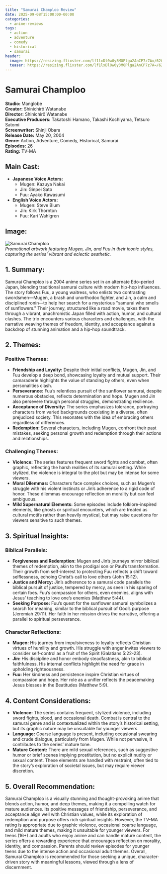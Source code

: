 ```yaml
---
title: "Samurai Champloo Review"
date: 2025-09-08T15:00:00-00:00
categories:
  - anime-reviews
tags:
  - action
  - adventure
  - comedy
  - historical
  - samurai
header:
  image: https://resizing.flixster.com/lf1lxDl0w0y3MOPlga2AnCP7z7A=/620x336/v2/https://resizing.flixster.com/-XZAfHZM39UwaGJIFWKAE8fS0ak=/v3/t/assets/p186425_i_h11_aa.jpg
  teaser: https://resizing.flixster.com/lf1lxDl0w0y3MOPlga2AnCP7z7A=/620x336/v2/https://resizing.flixster.com/-XZAfHZM39UwaGJIFWKAE8fS0ak=/v3/t/assets/p186425_i_h11_aa.jpg
---
```


# Samurai Champloo

**Studio:** Manglobe  
**Creator:** Shinichirō Watanabe  
**Director:** Shinichirō Watanabe  
**Executive Producers:** Takatoshi Hamano, Takashi Kochiyama, Tetsuro Satomi  
**Screenwriter:** Shinji Obara  
**Release Date:** May 20, 2004  
**Genre:** Action, Adventure, Comedy, Historical, Samurai  
**Episodes:** 26  
**Rating:** TV-MA  

## Main Cast:
- **Japanese Voice Actors:**
  - Mugen: Kazuya Nakai
  - Jin: Ginpei Sato
  - Fuu: Ayako Kawasumi
- **English Voice Actors:**
  - Mugen: Steve Blum
  - Jin: Kirk Thornton
  - Fuu: Kari Wahlgren

## Image:
![Samurai Champloo](https://resizing.flixster.com/lf1lxDl0w0y3MOPlga2AnCP7z7A=/620x336/v2/https://resizing.flixster.com/-XZAfHZM39UwaGJIFWKAE8fS0ak=/v3/t/assets/p186425_i_h11_aa.jpg)  
*Promotional artwork featuring Mugen, Jin, and Fuu in their iconic styles, capturing the series' vibrant and eclectic aesthetic.*

## 1. Summary:
Samurai Champloo is a 2004 anime series set in an alternate Edo-period Japan, blending traditional samurai culture with modern hip-hop influences. The story follows Fuu, a young waitress, who enlists two contrasting swordsmen—Mugen, a brash and unorthodox fighter, and Jin, a calm and disciplined ronin—to help her search for a mysterious "samurai who smells of sunflowers." Their journey, structured like a road movie, takes them through a vibrant, anachronistic Japan filled with action, humor, and cultural clashes. The trio encounters various characters and challenges, with the narrative weaving themes of freedom, identity, and acceptance against a backdrop of stunning animation and a hip-hop soundtrack.

## 2. Themes:

### Positive Themes:
- **Friendship and Loyalty:** Despite their initial conflicts, Mugen, Jin, and Fuu develop a deep bond, showcasing loyalty and mutual support. Their camaraderie highlights the value of standing by others, even when personalities clash.
- **Perseverance:** Fuu’s relentless pursuit of the sunflower samurai, despite numerous obstacles, reflects determination and hope. Mugen and Jin also persevere through personal struggles, demonstrating resilience.
- **Acceptance of Diversity:** The series emphasizes tolerance, portraying characters from varied backgrounds coexisting in a diverse, often prejudiced society. This resonates with the idea of embracing others regardless of differences.
- **Redemption:** Several characters, including Mugen, confront their past mistakes, seeking personal growth and redemption through their actions and relationships.

### Challenging Themes:
- **Violence:** The series features frequent sword fights and combat, often graphic, reflecting the harsh realities of its samurai setting. While stylized, the violence is integral to the plot but may be intense for some viewers.
- **Moral Dilemmas:** Characters face complex choices, such as Mugen’s struggle with his violent instincts or Jin’s adherence to a rigid code of honor. These dilemmas encourage reflection on morality but can feel ambiguous.
- **Mild Supernatural Elements:** Some episodes include folklore-inspired elements, like ghosts or spiritual encounters, which are treated as cultural motifs rather than heavily mystical, but may raise questions for viewers sensitive to such themes.

## 3. Spiritual Insights:

### Biblical Parallels:
- **Forgiveness and Redemption:** Mugen and Jin’s journeys mirror biblical themes of redemption, akin to the prodigal son or Paul’s transformation. Their growth from self-interest to protecting Fuu reflects a shift toward selflessness, echoing Christ’s call to love others (John 15:12).
- **Justice and Mercy:** Jin’s adherence to a samurai code parallels the biblical pursuit of justice, tempered by mercy, as seen in his sparing of certain foes. Fuu’s compassion for others, even enemies, aligns with Jesus’ teaching to love one’s enemies (Matthew 5:44).
- **Seeking Purpose:** Fuu’s quest for the sunflower samurai symbolizes a search for meaning, similar to the biblical pursuit of God’s purpose (Jeremiah 29:11). Her faith in her mission drives the narrative, offering a parallel to spiritual perseverance.

### Character Reflections:
- **Mugen:** His journey from impulsiveness to loyalty reflects Christian virtues of humility and growth. His struggle with anger invites viewers to consider self-control as a fruit of the Spirit (Galatians 5:22-23).
- **Jin:** His discipline and honor embody steadfastness, akin to biblical faithfulness. His internal conflicts highlight the need for grace in upholding righteousness.
- **Fuu:** Her kindness and persistence inspire Christian virtues of compassion and hope. Her role as a unifier reflects the peacemaking Jesus blesses in the Beatitudes (Matthew 5:9).

## 4. Content Considerations:
- **Violence:** The series contains frequent, stylized violence, including sword fights, blood, and occasional death. Combat is central to the samurai genre and is contextualized within the story’s historical setting, but its graphic nature may be unsuitable for younger viewers.
- **Language:** Coarse language is present, including occasional swearing and crude dialogue, particularly from Mugen. While not pervasive, it contributes to the series’ mature tone.
- **Mature Content:** There are mild sexual references, such as suggestive humor or brief scenes implying prostitution, but no explicit nudity or sexual content. These elements are handled with restraint, often tied to the story’s exploration of societal issues, but may require viewer discretion.

## 5. Overall Recommendation:
Samurai Champloo is a visually stunning and thought-provoking anime that blends action, humor, and deep themes, making it a compelling watch for mature audiences. Its positive messages of friendship, perseverance, and acceptance align well with Christian values, while its exploration of redemption and purpose offers rich spiritual insights. However, the TV-MA rating is appropriate due to graphic violence, occasional coarse language, and mild mature themes, making it unsuitable for younger viewers. For teens (16+) and adults who enjoy anime and can handle mature content, the series offers a rewarding experience that encourages reflection on morality, identity, and compassion. Parents should review episodes for younger teens due to the intense action and occasional adult themes. Overall, Samurai Champloo is recommended for those seeking a unique, character-driven story with meaningful lessons, viewed through a lens of discernment.